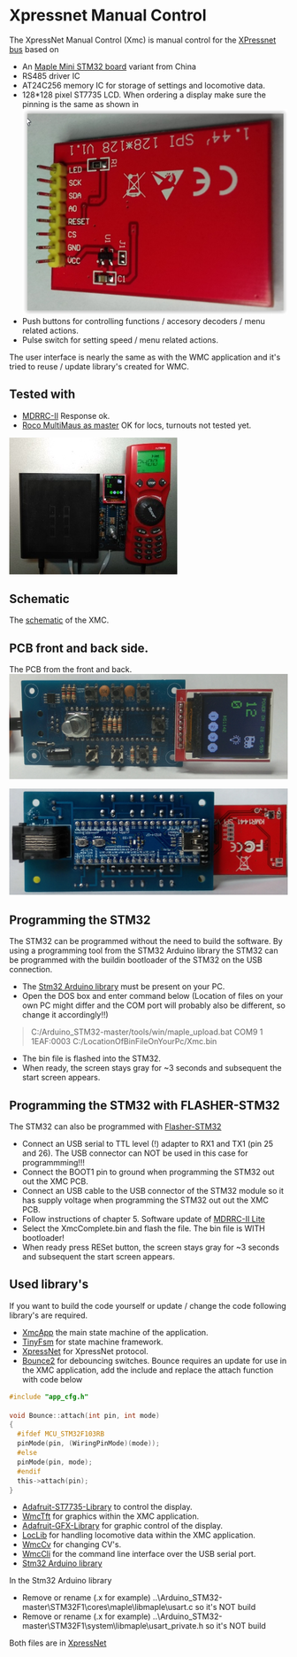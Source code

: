 # Xpressnet Manual Control

The XpressNet Manual Control (Xmc) is manual control for the [XPressnet bus](www.lenzusa.com/1newsite1/Manuals/xpressnet.pdf) based on 

 * An [Maple Mini STM32 board](https://www.leaflabs.com/maple/) variant from China
 * RS485 driver IC
 * AT24C256 memory IC for storage of settings and locomotive data.
 * 128*128 pixel ST7735 LCD. When ordering a display make sure the pinning is the same as shown in ![this picture.](https://github.com/MDRRC/XMC/blob/master/Doc/display.JPG)
 * Push buttons for controlling functions / accesory decoders / menu related actions. 
 * Pulse switch for setting speed / menu related actions.
 
The user interface is nearly the same as with the WMC application and it's tried to reuse / update library's created for WMC.

## Tested with
 * [MDRRC-II](http://members.home.nl/robert.evers/mdrrc2.htm) Response ok. 
 * [Roco MultiMaus as master](https://www.roco.cc/en/product/5215-multimaus-0-0-0-0-0-004001-0/products.html) OK for locs, turnouts not tested yet.

![](https://github.com/MDRRC/XMC/blob/master/Doc/xmc_roco.jpg) 
 
## Schematic
The [schematic](https://github.com/MDRRC/XMC/blob/master/Doc/xmc_schematic.pdf) of the XMC.

## PCB front and back side.
The PCB from the front and back. 
![](https://github.com/MDRRC/XMC/blob/master/Doc/xmc_pcb_front_1.jpg)

![](https://github.com/MDRRC/XMC/blob/master/Doc/xmc_pcb_back.jpg)

## Programming the STM32 
The STM32 can be programmed without the need to build the software. By using a programming tool from the STM32 Arduino library the STM32 can be programmed with the buildin bootloader of the STM32 on the USB connection.
 * The [Stm32 Arduino library](https://github.com/rogerclarkmelbourne/Arduino_STM32) must be present on your PC.
 * Open the DOS box and enter command below (Location of files on your own PC might differ and the COM port will probably also be different, so change it accordingly!!)
 > C:/Arduino_STM32-master/tools/win/maple_upload.bat COM9 1 1EAF:0003 C:/LocationOfBinFileOnYourPc/Xmc.bin
 * The bin file is flashed into the STM32.
 * When ready, the screen stays gray for ~3 seconds and subsequent the start screen appears.
 
## Programming the STM32 with FLASHER-STM32
The STM32 can also be programmed with [Flasher-STM32](https://www.st.com/en/development-tools/flasher-stm32.html)
 * Connect an USB serial to TTL level (!) adapter to RX1 and TX1 (pin 25 and 26). The USB connector can NOT be used in this case for programmming!!! 
 * Connect the BOOT1 pin to ground when programming the STM32 out out the XMC PCB. 
 * Connect an USB cable to the USB connector of the STM32 module so it has supply voltage when programming the STM32 out out the XMC PCB. 
 * Follow instructions of chapter 5. Software update of [MDRRC-II Lite](https://github.com/MDRRC/Doc/blob/master/mdrrc_ii_lite.zip)
 * Select the XmcComplete.bin and flash the file. The bin file is WITH bootloader! 
 * When ready press RESet button, the screen stays gray for ~3 seconds and subsequent the start screen appears.   
 
## Used library's
If you want to build the code yourself or update / change the code following library's are required.
 * [XmcApp](https://github.com/MDRRC/XmcApp) the main state machine of the application.
 * [TinyFsm](https://github.com/digint/tinyfsm) for state machine framework.
 * [XpressNet](https://github.com/MDRRC/XpressNet) for XpressNet protocol.
 * [Bounce2](https://github.com/thomasfredericks/Bounce2) for debouncing switches.
Bounce requires an update for use in the XMC application, add the include and replace the attach function with code below
```c
#include "app_cfg.h"
 
void Bounce::attach(int pin, int mode)
{
  #ifdef MCU_STM32F103RB
  pinMode(pin, (WiringPinMode)(mode));
  #else
  pinMode(pin, mode);
  #endif
  this->attach(pin);
}
```
 * [Adafruit-ST7735-Library](https://github.com/adafruit/Adafruit-ST7735-Library) to control the display.
 * [WmcTft](https://github.com/MDRRC/WmcTft) for graphics within the XMC application.
 * [Adafruit-GFX-Library](https://github.com/adafruit/Adafruit-GFX-Library) for graphic control of the display.
 * [LocLib](https://github.com/MDRRC/LocLib) for handling locomotive data within the XMC application.
 * [WmcCv](https://github.com/MDRRC/WmcCv) for changing CV's.
 * [WmcCli](https://github.com/MDRRC/WmcCli) for the command line interface over the USB serial port.
 * [Stm32 Arduino library](https://github.com/rogerclarkmelbourne/Arduino_STM32) 
 
 In the Stm32 Arduino library
 * Remove or rename (.x for example) ..\Arduino_STM32-master\STM32F1\cores\maple\libmaple\usart.c so it's NOT build 
 * Remove or rename (.x for example) ..\Arduino_STM32-master\STM32F1\system\libmaple\usart_private.h so it's NOT build 
 
 Both files are in [XpressNet](https://github.com/MDRRC/XpressNet)